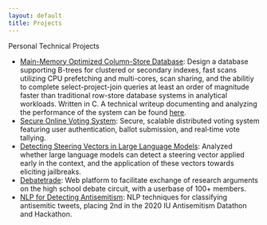 ```yaml
---
layout: default
title: Projects
---
```


Personal Technical Projects
* [Main-Memory Optimized Column-Store Database](https://code.harvard.edu/kab1621/cs165-project): Design a database supporting B-trees for clustered or secondary indexes, fast scans utilizing CPU prefetching and multi-cores, scan sharing, and the abilitiy to complete select-project-join queries at least an order of magnitude faster than traditional row-store database systems in analytical workloads. Written in C. A technical writeup documenting and analyzing the performance of the system can be found [here](https://docs.google.com/document/d/1OiQS08d9cdviQxiH7I3DbZmD7R-Wcc0qah9GHuDx9KM/edit?tab=t.0#heading=h.kd6yjkcfy9e). 
* [Secure Online Voting System](https://code.harvard.edu/kab1621/cs262-final-project-voting): Secure, scalable distributed voting system featuring user authentication, ballot submission, and real‑time vote tallying.
* [Detecting Steering Vectors in Large Language Models](https://drive.google.com/file/d/1AT1IJtR4GeaD9MDr2kl_CQad_av0xce0/view?usp=sharing): Analyzed whether large language models can detect a steering vector applied early in the context, and the application of these vectors towards eliciting jailbreaks. 
* [Debatetrade](https://github.com/brownkat6/debate-trade): Web platform to facilitate exchange of research arguments on the high school debate circuit, with a userbase of 100+ members. 
* [NLP for Detecting Antisemitism](https://github.com/brownkat6/2020_Antisemitism_Hackathon): NLP techniques for classifying antisemitic tweets, placing 2nd in the 2020 IU Antisemitism Datathon and Hackathon. 